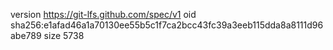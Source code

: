 version https://git-lfs.github.com/spec/v1
oid sha256:e1afad46a1a70130ee55b5c1f7ca2bcc43fc39a3eeb115dda8a8111d96abe789
size 5738
